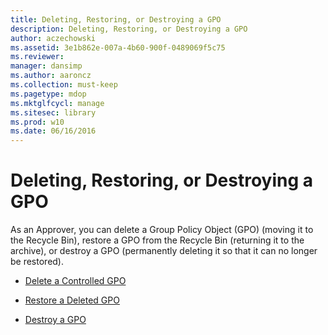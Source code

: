 ```yaml
---
title: Deleting, Restoring, or Destroying a GPO
description: Deleting, Restoring, or Destroying a GPO
author: aczechowski
ms.assetid: 3e1b862e-007a-4b60-900f-0489069f5c75
ms.reviewer: 
manager: dansimp
ms.author: aaroncz
ms.collection: must-keep
ms.pagetype: mdop
ms.mktglfcycl: manage
ms.sitesec: library
ms.prod: w10
ms.date: 06/16/2016
---
```



# Deleting, Restoring, or Destroying a GPO


As an Approver, you can delete a Group Policy Object (GPO) (moving it to the Recycle Bin), restore a GPO from the Recycle Bin (returning it to the archive), or destroy a GPO (permanently deleting it so that it can no longer be restored).

-   [Delete a Controlled GPO](delete-a-controlled-gpo-agpm30ops.md)

-   [Restore a Deleted GPO](restore-a-deleted-gpo-agpm30ops.md)

-   [Destroy a GPO](destroy-a-gpo-agpm30ops.md)

 

 





